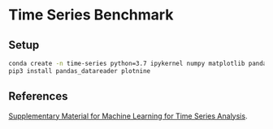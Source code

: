 Time Series Benchmark
=====================

## Setup

```bash
conda create -n time-series python=3.7 ipykernel numpy matplotlib pandas statsmodels
pip3 install pandas_datareader plotnine
```

## References

[Supplementary Material for Machine Learning for Time Series Analysis](https://github.com/mikiobraun/ml4tsa).
